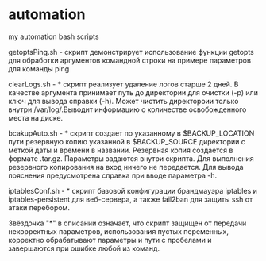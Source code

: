 # automation
my automation bash scripts

getoptsPing.sh - скрипт демонстрирует использование функции getopts для обработки аргументов командной строки на примере параметров для команды ping

clearLogs.sh - * скрипт реализует удаление логов старше 2 дней. В качестве аргумента принимает путь до директории для очистки (-p) или ключ для вывода справки (-h). Может чистить директороии только внутри /var/log/.Выводит информацию о количестве освобожденного места на диске.

bcakupAuto.sh - * скрипт создает по указанному в $BACKUP_LOCATION пути резервную копию указанной в $BACKUP_SOURCE директории с меткой даты и времени в названии. Резервная копия создается в формате .tar.gz. Параметры задаются внутри скрипта. Для выполнения резервного копирования на вход ничего не передается. Для вывода пояснения предусмотрена справка при вводе параметра -h.

iptablesConf.sh - * скрипт базовой конфигурации брандмауэра iptables и iptables-persistent для веб-сервера, а также fail2ban для защиты ssh от атаки перебором.

Звёздочка "*" в описании означает, что скрипт защищен от передачи некорректных параметров, использования пустых переменных, корректно обрабатывают параметры и пути с пробелами и завершаются при ошибке любой из команд.
